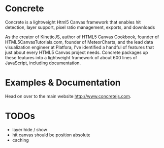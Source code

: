# Concrete
Concrete is a lightweight Html5 Canvas framework that enables hit detection, layer support, pixel ratio management, exports, and downloads

As the creator of KineticJS, author of HTML5 Canvas Cookbook, founder of HTML5CanvasTutorials.com, founder of MeteorCharts, and the lead data visualization engineer at Platfora, I've identified a handful of features that just about every HTML5 Canvas project needs.  Concrete packages up these features into a lightweight framework of about 600 lines of JavaScript, including documentation. 

# Examples & Documentation

Head on over to the main website http://www.concretejs.com.

# TODOs

* layer hide / show
* hit canvas should be position absolute
* caching
